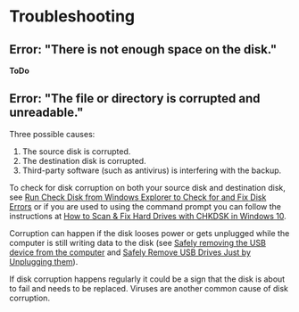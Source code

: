 Troubleshooting
===============

## Error: "There is not enough space on the disk."
**ToDo**

## Error: "The file or directory is corrupted and unreadable."
Three possible causes:
1. The source disk is corrupted.
2. The destination disk is corrupted.
3. Third-party software (such as antivirus) is interfering with the backup.

To check for disk corruption on both your source disk and destination disk, see [Run Check Disk from Windows Explorer to Check for and Fix Disk Errors](https://technet.microsoft.com/en-us/library/ee872427.aspx) or if you are used to using the command prompt you can follow the instructions at [How to Scan & Fix Hard Drives with CHKDSK in Windows 10](https://www.tekrevue.com/tip/fix-hard-drives-chkdsk-windows-10/).

Corruption can happen if the disk looses power or gets unplugged while the computer is still writing data to the disk (see [Safely removing the USB device from the computer](https://kb.sandisk.com/app/answers/detail/a_id/309/~/safely-removing-the-usb-device-from-the-computer) and [Safely Remove USB Drives Just by Unplugging them](https://www.pcworld.com/article/254868/safely_remove_usb_drives_just_by_unplugging_them.html])).

If disk corruption happens regularly it could be a sign that the disk is about to fail and needs to be replaced. Viruses are another common cause of disk corruption.

